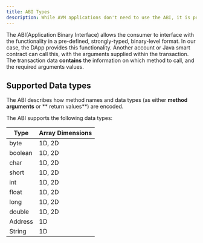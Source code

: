 ```yaml
---
title: ABI Types
description: While AVM applications don't need to use the ABI, it is provided as a convenience for invoking methods within a specific DApp instance in a type-safe way.
---
```


The ABI(Application Binary Interface) allows the consumer to interface with the functionality in a pre-defined, strongly-typed, binary-level format. In our case, the DApp provides this functionality. Another account or Java smart contract can call this, with the arguments supplied within the transaction. The transaction data **contains** the information on which method to call, and the required arguments values.

## Supported Data types

The ABI describes how method names and data types (as either **method arguments** or ** return values**) are encoded.

The ABI supports the following data types:

| Type | Array Dimensions |
| ---- | ---------------- |
| byte | 1D, 2D |
| boolean | 1D, 2D |
| char | 1D, 2D |
| short | 1D, 2D |
| int | 1D, 2D |
| float | 1D, 2D |
| long | 1D, 2D |
| double | 1D, 2D |
| Address | 1D |
| String | 1D |
